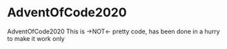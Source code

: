 # AdventOfCode2020
AdventOfCode2020
This is ->NOT<- pretty code, has been done in a hurry to make it work only
